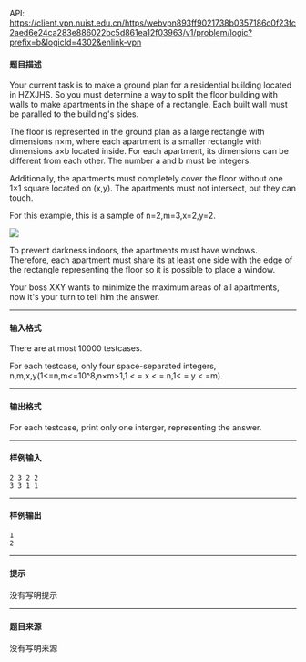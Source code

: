 API: https://client.vpn.nuist.edu.cn/https/webvpn893ff9021738b0357186c0f23fc2aed6e24ca283e886022bc5d861ea12f03963/v1/problem/logic?prefix=b&logicId=4302&enlink-vpn

#### 题目描述

Your current task is to make a ground plan for a residential building located in HZXJHS. So you must determine a way to split the floor building with walls to make apartments in the shape of a rectangle. Each built wall must be paralled to the building's sides.

The floor is represented in the ground plan as a large rectangle with dimensions n×m, where each apartment is a smaller rectangle with dimensions a×b located inside. For each apartment, its dimensions can be different from each other. The number a and b must be integers.

Additionally, the apartments must completely cover the floor without one 1×1 square located on (x,y). The apartments must not intersect, but they can touch.

For this example, this is a sample of n=2,m=3,x=2,y=2.

![](../file/4302_0.jpg)

To prevent darkness indoors, the apartments must have windows. Therefore, each apartment must share its at least one side with the edge of the rectangle representing the floor so it is possible to place a window.

Your boss XXY wants to minimize the maximum areas of all apartments, now it's your turn to tell him the answer.

---

#### 输入格式

There are at most 10000 testcases.

For each testcase, only four space-separated integers, n,m,x,y(1<=n,m<=10^8,n×m>1,1 < = x < = n,1< = y < =m).

---

#### 输出格式

For each testcase, print only one interger, representing the answer.

---

#### 样例输入
```
2 3 2 2
3 3 1 1

```

---

#### 样例输出
```
1
2

```

---

#### 提示

没有写明提示

---

#### 题目来源

没有写明来源